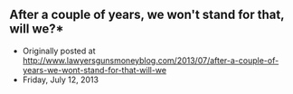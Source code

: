 ## After a couple of years, we won't stand for that, will we?*

 * Originally posted at http://www.lawyersgunsmoneyblog.com/2013/07/after-a-couple-of-years-we-wont-stand-for-that-will-we
 * Friday, July 12, 2013




